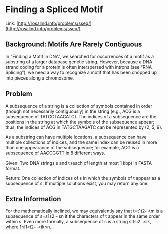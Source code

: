 # Finding a Spliced Motif

Link: [http://rosalind.info/problems/sseq/](http://rosalind.info/problems/sseq/)

## Background: Motifs Are Rarely Contiguous

In “Finding a Motif in DNA”, we searched for occurrences of a motif as a substring of a larger database genetic string. However, because a DNA strand coding for a protein is often interspersed with introns (see “RNA Splicing”), we need a way to recognize a motif that has been chopped up into pieces along a chromosome.

## Problem

A subsequence of a string is a collection of symbols contained in order (though not necessarily contiguously) in the string (e.g., ACG is a subsequence of TATGCTAAGATC). The indices of a subsequence are the positions in the string at which the symbols of the subsequence appear; thus, the indices of ACG in TATGCTAAGATC can be represented by (2, 5, 9).

As a substring can have multiple locations, a subsequence can have multiple collections of indices, and the same index can be reused in more than one appearance of the subsequence; for example, ACG is a subsequence of AACCGGTT in 8 different ways.

Given: Two DNA strings s and t (each of length at most 1 kbp) in FASTA format.

Return: One collection of indices of s in which the symbols of t appear as a subsequence of s. If multiple solutions exist, you may return any one.

## Extra Information

For the mathematically inclined, we may equivalently say that t=t1t2⋯tm is a subsequence of s=s1s2⋯sn if the characters of t appear in the same order within s. Even more formally, a subsequence of s is a string si1si2…sik, where 1≤i1<i2⋯<ik≤n.
